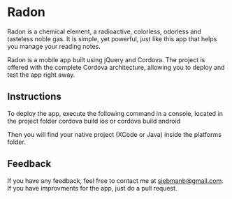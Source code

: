 Radon
=====

Radon is a chemical element, a radioactive, colorless, odorless and tasteless noble gas. It is simple, yet powerful, just like this app that helps you manage your reading notes.

Radon is a mobile app built using jQuery and Cordova. The project is offered with the complete Cordova architecture, allowing you to deploy and test the app right away.

## Instructions
To deploy the app, execute the following command in a console, located in the project folder
   cordova build ios
or
   cordova build android
	
Then you will find your native project (XCode or Java) inside the platforms folder.

## Feedback

If you have any feedback, feel free to contact me at siebmanb@gmail.com. If you have improvments for the app, just do a pull request.